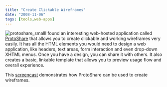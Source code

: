 ```yaml
---
title: "Create Clickable Wireframes"
date: "2008-11-06"
tags: [tools,web-apps]
---
```


![protoshare_small](http://kewnode.files.wordpress.com/2008/11/protoshare_small.png "protoshare_small")I found an interesting web-hosted application called [ProtoShare](http://www.protoshare.com/) that allows you to create clickable and working wireframes very easily. It has all the HTML elements you would need to design a web application, like headers, text areas, form interaction and even drop-down XHTML menus. Once you have a design, you can share it with others. It also creates a basic, linkable template that allows you to preview usage flow and overall experience.

This [screencast](http://site9.s3.amazonaws.com/protoshare/tour/Protoshare.html) demonstrates how ProtoShare can be used to create wireframes.
